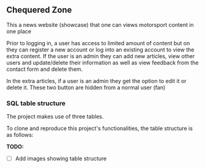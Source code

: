 ## Chequered Zone

This a news website (showcase) that one can views motorsport content in one place

Prior to logging in, a user has access to limited amount of content but on they can register a new account or log into an existing account to view the extra content. If the user is an admin they can add new articles, view other users and update/delete their information as well as view feedback from the contact form and delete them.

In the extra articles, if a user is an admin they get the option to edit it or delete it. These two button are hidden from a normal user (fan)

### SQL table structure

The project makes use of three tables. 

To clone and reproduce this project's functionalities, the table structure is as follows:

**TODO:**
- [ ] Add images showing table structure
